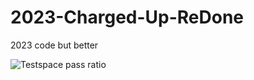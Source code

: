 # 2023-Charged-Up-ReDone
2023 code but better

![Testspace pass ratio](https://img.shields.io/testspace/pass-ratio/FRC3407/FRC3407%3A2023-Carged-Up-ReDone/main) 
<!-- only works on public repos 😔 -->